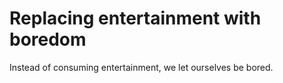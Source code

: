 # Replacing entertainment with boredom  
Instead of consuming entertainment, we let ourselves be bored.  
